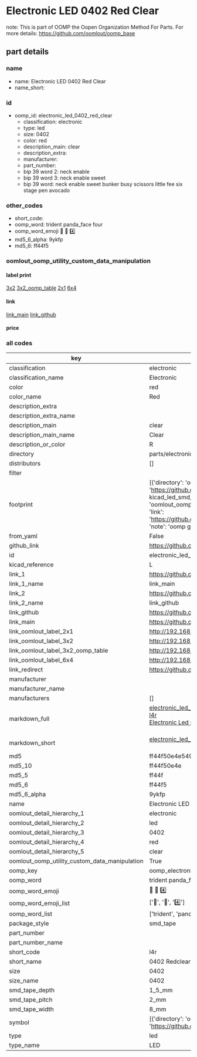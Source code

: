 # Electronic LED 0402 Red Clear  

note: This is part of OOMP the Oopen Organization Method For Parts. For more details: https://github.com/oomlout/oomp_base

##  part details
  







### name
* name: Electronic LED 0402 Red Clear
* name_short: 
### id
* oomp_id: electronic_led_0402_red_clear
  * classification: electronic
  * type: led
  * size: 0402
  * color: red
  * description_main: clear
  * description_extra: 
  * manufacturer: 
  * part_number: 
  * bip 39 word 2: neck enable
  * bip 39 word 3: neck enable sweet
  * bip 39 word: neck enable sweet bunker busy scissors little fee six stage pen avocado

### other_codes
* short_code: 
* oomp_word: trident panda_face four
* oomp_word_emoji :trident: :panda_face: :four:
* md5_6_alpha: 9ykfp
* md5_6: ff44f5






### oomlout_oomp_utility_custom_data_manipulation
#### label print
[3x2](http://192.168.1.245:1112/?label=oomp%209ykfp)
[3x2_oomp_table](http://192.168.1.108:1112/?label=oomp%209ykfp)
[2x1](http://192.168.1.242:1112/?label=oomp%209ykfp)
[6x4](http://192.168.1.55:1112/?label=oomp%209ykfp)    

#### link

[link_main](https://github.com/oomlout/oomlout_oomp_version_1_messy/tree/main/parts/electronic_led_0402_red_clear) [link_github](https://github.com/oomlout/oomlout_oomp_version_1_messy/tree/main/parts/electronic_led_0402_red_clear)                             

#### price







### all codes 
| key | value |  
| --- | --- |  
| classification | electronic |  
| classification_name | Electronic |  
| color | red |  
| color_name | Red |  
| description_extra |  |  
| description_extra_name |  |  
| description_main | clear |  
| description_main_name | Clear |  
| description_or_color | R  |  
| directory | parts/electronic_led_0402_red_clear |  
| distributors | [] |  
| filter |  |  
| footprint | [{'directory': 'oomlout_oomp_footprint_bot/footprints/kicad_led_smd_led_0402_1005metric//working/working.kicad_mod', 'index': 0, 'link': 'https://github.com/oomlout/oomlout_oomp_footprint_bot/tree/main/foootprntss/kicad_led_smd_led_0402_1005metric', 'note': 'source footprint kicad_led_smd_led_0402_1005metric', 'oomp_key': 'oomp_kicad_led_smd_led_0402_1005metric'}, {'directory': 'oomlout_oomp_footprint_bot/footprints/oomlout_oomlout_oomp_part_footprints_l4r_electronic_led_0402_red_clear//working/working.kicad_mod', 'index': 1, 'link': 'https://github.com/oomlout/oomlout_oomp_footprint_bot/tree/main/foootprntss/oomlout_oomlout_oomp_part_footprints_l4r_electronic_led_0402_red_clear', 'note': 'oomp generated footprint', 'oomp_key': 'oomp_oomlout_oomlout_oomp_part_footprints_l4r_electronic_led_0402_red_clear'}] |  
| from_yaml | False |  
| github_link | https://github.com/oomlout/oomlout_oomp_part_src/tree/main/parts/electronic_led_0402_red_clear |  
| id | electronic_led_0402_red_clear |  
| kicad_reference | L |  
| link_1 | https://github.com/oomlout/oomlout_oomp_version_1_messy/tree/main/parts/electronic_led_0402_red_clear |  
| link_1_name | link_main |  
| link_2 | https://github.com/oomlout/oomlout_oomp_version_1_messy/tree/main/parts/electronic_led_0402_red_clear |  
| link_2_name | link_github |  
| link_github | https://github.com/oomlout/oomlout_oomp_version_1_messy/tree/main/parts/electronic_led_0402_red_clear |  
| link_main | https://github.com/oomlout/oomlout_oomp_version_1_messy/tree/main/parts/electronic_led_0402_red_clear |  
| link_oomlout_label_2x1 | http://192.168.1.242:1112/?label=oomp%209ykfp |  
| link_oomlout_label_3x2 | http://192.168.1.245:1112/?label=oomp%209ykfp |  
| link_oomlout_label_3x2_oomp_table | http://192.168.1.108:1112/?label=oomp%209ykfp |  
| link_oomlout_label_6x4 | http://192.168.1.55:1112/?label=oomp%209ykfp |  
| link_redirect | https://github.com/oomlout/oomlout_oomp_version_1_messy/tree/main/parts/electronic_led_0402_red_clear |  
| manufacturer |  |  
| manufacturer_name |  |  
| manufacturers | [] |  
| markdown_full | [electronic_led_0402_red_clear](none)<br>[l4r](none)<br>[Electronic Led 0402 Red Clear](none)<br><br> |  
| markdown_short | [electronic_led_0402_red_clear](none)<br><br> |  
| md5 | ff44f50e4e549053040f91e7b752549d |  
| md5_10 | ff44f50e4e |  
| md5_5 | ff44f |  
| md5_6 | ff44f5 |  
| md5_6_alpha | 9ykfp |  
| name | Electronic LED 0402 Red Clear |  
| oomlout_detail_hierarchy_1 | electronic |  
| oomlout_detail_hierarchy_2 | led |  
| oomlout_detail_hierarchy_3 | 0402 |  
| oomlout_detail_hierarchy_4 | red |  
| oomlout_detail_hierarchy_5 | clear |  
| oomlout_oomp_utility_custom_data_manipulation | True |  
| oomp_key | oomp_electronic_led_0402_red_clear |  
| oomp_word | trident panda_face four |  
| oomp_word_emoji | :trident: :panda_face: :four: |  
| oomp_word_emoji_list | [':trident:', ':panda_face:', ':four:'] |  
| oomp_word_list | ['trident', 'panda_face', 'four'] |  
| package_style | smd_tape |  
| part_number |  |  
| part_number_name |  |  
| short_code | l4r |  
| short_name | 0402 Redclear Led |  
| size | 0402 |  
| size_name | 0402 |  
| smd_tape_depth | 1_5_mm |  
| smd_tape_pitch | 2_mm |  
| smd_tape_width | 8_mm |  
| symbol | [{'directory': 'oomlout_oomp_symbol_bot/symbols/kicad_device_led//working/working.kicad_sym', 'index': 0, 'link': 'https://github.com/oomlout/oomlout_oomp_symbol_bot/tree/main/symbols/kicad_device_led', 'oomp_key': 'oomp_kicad_device_led'}] |  
| type | led |  
| type_name | LED |  
